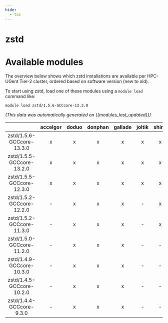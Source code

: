 ```yaml
---
hide:
  - toc
---
```


zstd
====

# Available modules


The overview below shows which zstd installations are available per HPC-UGent Tier-2 cluster, ordered based on software version (new to old).

To start using zstd, load one of these modules using a `module load` command like:

```shell
module load zstd/1.5.6-GCCcore-13.3.0
```

*(This data was automatically generated on {{modules_last_updated}})*  

| |accelgor|doduo|donphan|gallade|joltik|shinx|skitty|
| :---: | :---: | :---: | :---: | :---: | :---: | :---: | :---: |
|zstd/1.5.6-GCCcore-13.3.0|x|x|x|x|x|x|x|
|zstd/1.5.5-GCCcore-13.2.0|x|x|x|x|x|x|x|
|zstd/1.5.5-GCCcore-12.3.0|x|x|x|x|x|x|x|
|zstd/1.5.2-GCCcore-12.2.0|-|x|x|x|-|x|-|
|zstd/1.5.2-GCCcore-11.3.0|-|x|x|x|-|x|-|
|zstd/1.5.0-GCCcore-11.2.0|-|x|x|x|-|-|-|
|zstd/1.4.9-GCCcore-10.3.0|-|x|x|x|-|-|-|
|zstd/1.4.5-GCCcore-10.2.0|-|x|x|x|-|-|-|
|zstd/1.4.4-GCCcore-9.3.0|-|x|x|x|-|-|-|

